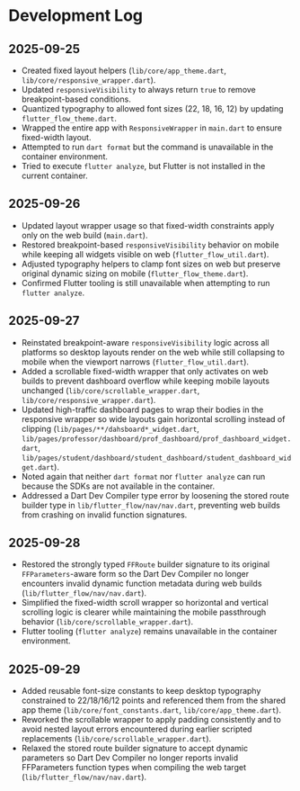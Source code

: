 # Development Log

## 2025-09-25
- Created fixed layout helpers (`lib/core/app_theme.dart`, `lib/core/responsive_wrapper.dart`).
- Updated `responsiveVisibility` to always return `true` to remove breakpoint-based conditions.
- Quantized typography to allowed font sizes (22, 18, 16, 12) by updating `flutter_flow_theme.dart`.
- Wrapped the entire app with `ResponsiveWrapper` in `main.dart` to ensure fixed-width layout.
- Attempted to run `dart format` but the command is unavailable in the container environment.
- Tried to execute `flutter analyze`, but Flutter is not installed in the current container.

## 2025-09-26
- Updated layout wrapper usage so that fixed-width constraints apply only on the web build (`main.dart`).
- Restored breakpoint-based `responsiveVisibility` behavior on mobile while keeping all widgets visible on web (`flutter_flow_util.dart`).
- Adjusted typography helpers to clamp font sizes on web but preserve original dynamic sizing on mobile (`flutter_flow_theme.dart`).
- Confirmed Flutter tooling is still unavailable when attempting to run `flutter analyze`.

## 2025-09-27
- Reinstated breakpoint-aware `responsiveVisibility` logic across all platforms so desktop layouts render on the web while still collapsing to mobile when the viewport narrows (`flutter_flow_util.dart`).
- Added a scrollable fixed-width wrapper that only activates on web builds to prevent dashboard overflow while keeping mobile layouts unchanged (`lib/core/scrollable_wrapper.dart`, `lib/core/responsive_wrapper.dart`).
- Updated high-traffic dashboard pages to wrap their bodies in the responsive wrapper so wide layouts gain horizontal scrolling instead of clipping (`lib/pages/**/dahsboard*_widget.dart`, `lib/pages/professor/dashboard/prof_dashboard/prof_dashboard_widget.dart`, `lib/pages/student/dashboard/student_dashboard/student_dashboard_widget.dart`).
- Noted again that neither `dart format` nor `flutter analyze` can run because the SDKs are not available in the container.
- Addressed a Dart Dev Compiler type error by loosening the stored route builder type in `lib/flutter_flow/nav/nav.dart`, preventing web builds from crashing on invalid function signatures.

## 2025-09-28
- Restored the strongly typed `FFRoute` builder signature to its original `FFParameters`-aware form so the Dart Dev Compiler no longer encounters invalid dynamic function metadata during web builds (`lib/flutter_flow/nav/nav.dart`).
- Simplified the fixed-width scroll wrapper so horizontal and vertical scrolling logic is clearer while maintaining the mobile passthrough behavior (`lib/core/scrollable_wrapper.dart`).
- Flutter tooling (`flutter analyze`) remains unavailable in the container environment.

## 2025-09-29
- Added reusable font-size constants to keep desktop typography constrained to 22/18/16/12 points and referenced them from the shared app theme (`lib/core/font_constants.dart`, `lib/core/app_theme.dart`).
- Reworked the scrollable wrapper to apply padding consistently and to avoid nested layout errors encountered during earlier scripted replacements (`lib/core/scrollable_wrapper.dart`).
- Relaxed the stored route builder signature to accept dynamic parameters so Dart Dev Compiler no longer reports invalid FFParameters function types when compiling the web target (`lib/flutter_flow/nav/nav.dart`).
